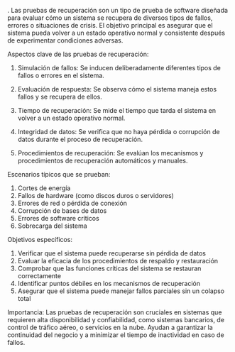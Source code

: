 .
Las pruebas de recuperación son un tipo de prueba de software diseñada para evaluar cómo un sistema se recupera de diversos tipos de fallos, errores o situaciones de crisis. El objetivo principal es asegurar que el sistema pueda volver a un estado operativo normal y consistente después de experimentar condiciones adversas.

Aspectos clave de las pruebas de recuperación:

1. Simulación de fallos: Se inducen deliberadamente diferentes tipos de fallos o errores en el sistema.

2. Evaluación de respuesta: Se observa cómo el sistema maneja estos fallos y se recupera de ellos.

3. Tiempo de recuperación: Se mide el tiempo que tarda el sistema en volver a un estado operativo normal.

4. Integridad de datos: Se verifica que no haya pérdida o corrupción de datos durante el proceso de recuperación.

5. Procedimientos de recuperación: Se evalúan los mecanismos y procedimientos de recuperación automáticos y manuales.

Escenarios típicos que se prueban:

1. Cortes de energía
2. Fallos de hardware (como discos duros o servidores)
3. Errores de red o pérdida de conexión
4. Corrupción de bases de datos
5. Errores de software críticos
6. Sobrecarga del sistema

Objetivos específicos:

1. Verificar que el sistema puede recuperarse sin pérdida de datos
2. Evaluar la eficacia de los procedimientos de respaldo y restauración
3. Comprobar que las funciones críticas del sistema se restauran correctamente
4. Identificar puntos débiles en los mecanismos de recuperación
5. Asegurar que el sistema puede manejar fallos parciales sin un colapso total

Importancia:
Las pruebas de recuperación son cruciales en sistemas que requieren alta disponibilidad y confiabilidad, como sistemas bancarios, de control de tráfico aéreo, o servicios en la nube. Ayudan a garantizar la continuidad del negocio y a minimizar el tiempo de inactividad en caso de fallos.

